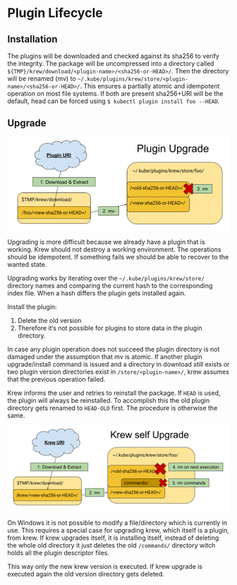 # Plugin Lifecycle

## Installation

The plugins will be downloaded and checked against its sha256 to verify the
integrity. The package will be uncompressed into a directory called
`${TMP}/krew/download/<plugin-name>/<sha256-or-HEAD>/`. Then the directory will
be renamed (mv) to `~/.kube/plugins/krew/store/<plugin-name>/<sha256-or-HEAD>/`.
This ensures a partially atomic and idempotent operation on most file systems.
If both are present sha256+URI will be the default, head can be forced using `$
kubectl plugin install foo --HEAD`.

## Upgrade

![Upgrading Plugins](src/krew_upgrade.svg)

Upgrading is more difficult because we already have a plugin that is working.
Krew should not destroy a working environment. The operations should be
idempotent. If something fails we should be able to recover to the wanted state.

Upgrading works by iterating over the `~/.kube/plugins/krew/store/` directory
names and comparing the current hash to the corresponding index file. When a
hash differs the plugin gets installed again.

Install the plugin:

1. Delete the old version
2. Therefore it‘s not possible for plugins to store
   data in the plugin directory.

In case any plugin operation does not succeed the plugin directory is not
damaged under the assumption that mv is atomic. If another plugin
upgrade/install command is issued and a directory in download still exists or
two plugin version directories exist in `/store/<plugin-name>/`, krew assumes
that the previous operation failed.

Krew informs the user and retries to reinstall the package. If `HEAD` is used,
the plugin will always be reinstalled. To accomplish this the old plugin
directory gets renamed to `HEAD-OLD` first. The procedure is otherwise the same.

![Self Upgrade](src/krew_upgrade_self.svg)

On Windows it is not possible to modify a file/directory which is currently in
use. This requires a special case for upgrading krew, which itself is a plugin,
from krew. If krew upgrades itself, it is installing itself, instead of deleting
the whole old directory it just deletes the old `/commands/` directory witch
holds all the plugin descriptor files.

This way only the new krew version is executed. If krew upgrade is executed
again the old version directory gets deleted.